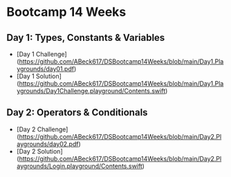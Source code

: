 # Bootcamp 14 Weeks

## Day 1: Types, Constants & Variables

* [Day 1 Challenge] (https://github.com/ABeck617/DSBootcamp14Weeks/blob/main/Day1.Playgrounds/day01.pdf)
* [Day 1 Solution] (https://github.com/ABeck617/DSBootcamp14Weeks/blob/main/Day1.Playgrounds/Day1Challenge.playground/Contents.swift)
 
## Day 2: Operators & Conditionals
* [Day 2 Challenge] (https://github.com/ABeck617/DSBootcamp14Weeks/blob/main/Day2.Playgrounds/day02.pdf)
* [Day 2 Solution]  (https://github.com/ABeck617/DSBootcamp14Weeks/blob/main/Day2.Playgrounds/Login.playground/Contents.swift)

